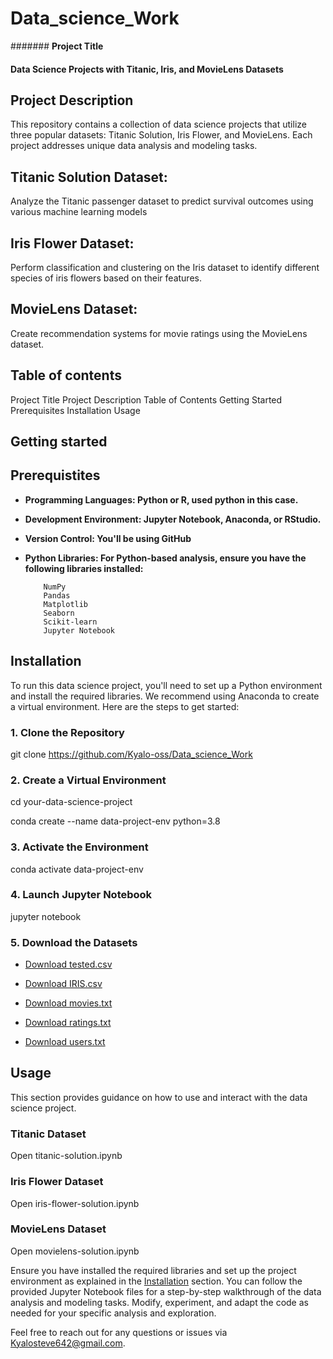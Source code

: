 # Data_science_Work

####### **Project Title**

#### Data Science Projects with Titanic, Iris, and MovieLens Datasets

## **Project Description**
This repository contains a collection of data science projects that utilize three popular datasets: Titanic Solution, Iris Flower, and MovieLens. Each project addresses unique data analysis and modeling tasks.

## **Titanic Solution Dataset:**
Analyze the Titanic passenger dataset to predict survival outcomes using various machine learning models

## **Iris Flower Dataset:**
Perform classification and clustering on the Iris dataset to identify different species of iris flowers based on their features.

## **MovieLens Dataset:**
Create recommendation systems for movie ratings using the MovieLens dataset.

##  **Table of contents**

Project Title
Project Description
Table of Contents
Getting Started
Prerequisites
Installation
Usage

## **Getting started**

## **Prerequistites**
- **Programming Languages: **Python** or **R**, used python in this case.**

- **Development Environment:  Jupyter Notebook, Anaconda, or RStudio.**

- **Version Control:  You'll be using GitHub**

- **Python Libraries: For Python-based analysis, ensure you have the following libraries installed:**

          NumPy
          Pandas
          Matplotlib
          Seaborn
          Scikit-learn
          Jupyter Notebook

## Installation

To run this data science project, you'll need to set up a Python environment and install the required libraries. We recommend using Anaconda to create a virtual environment. Here are the steps to get started:

### 1. Clone the Repository

git clone https://github.com/Kyalo-oss/Data_science_Work

### 2. Create a Virtual Environment 

 cd your-data-science-project

conda create --name data-project-env python=3.8

### 3. Activate the Environment

 conda activate data-project-env

### 4. Launch Jupyter Notebook

 jupyter notebook

### 5. Download the Datasets


- [Download tested.csv](https://raw.githubusercontent.com/kyalo-oss/Data_science_work/master/tested.csv)

- [Download IRIS.csv](https://raw.githubusercontent.com/kyalo-oss/Data_science_work/master/IRIS.csv)

- [Download movies.txt](https://raw.githubusercontent.com/kyalo-oss/Data_science_work/master/movies.txt)
  
- [Download ratings.txt](https://raw.githubusercontent.com/kyalo-oss/Data_science_work/master/ratings.txt)
  
- [Download users.txt](https://raw.githubusercontent.com/kyalo-oss/Data_science_work/master/users.txt)

## Usage

This section provides guidance on how to use and interact with the data science project.

### Titanic Dataset

Open titanic-solution.ipynb

### Iris Flower Dataset

Open iris-flower-solution.ipynb

### MovieLens Dataset

Open movielens-solution.ipynb

Ensure you have installed the required libraries and set up the project environment as explained in the [Installation](#installation) section. You can follow the provided Jupyter Notebook files for a step-by-step walkthrough of the data analysis and modeling tasks. Modify, experiment, and adapt the code as needed for your specific analysis and exploration.

Feel free to reach out for any questions or issues via Kyalosteve642@gmail.com.







